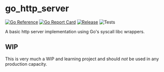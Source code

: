# go_http_server
[![Go Reference](https://pkg.go.dev/badge/github.com/ale8k/go_http_server.svg)](https://pkg.go.dev/github.com/ale8k/go_http_server)
[![Go Report Card](https://goreportcard.com/badge/github.com/ale8k/go_http_server)](https://goreportcard.com/report/github.com/ale8k/go_http_server)
[![Release](https://img.shields.io/github/release/golang-standards/project-layout.svg?style=flat-square)](https://github.com/ale8k/go_http_server/releases/latest)
![Tests](https://github.com/ale8k/go_http_server/actions/workflows/go.yml/badge.svg)

A basic http server implementation using Go's syscall libc wrappers.

## WIP
This is very much a WIP and learning project and should *not* be used in any production capacity.